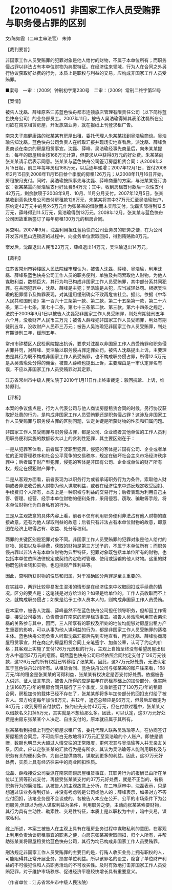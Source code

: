 # 【201104051】非国家工作人员受贿罪与职务侵占罪的区别

文/陈如霞（二审主审法官） 朱帅

【裁判要旨】

非国家工作人员受贿罪的犯罪对象是他人给付的财物，不属于本单位所有；而职务侵占罪以非法占有本单位财物为典型特征。在经济往来领域，行为人在合同之外另行协议获取好处费的行为，本质上是职权与利益的交易，应构成非国家工作人员受贿罪。

■案号　一审：（2009）钟刑初字第230号　二审：（2009）常刑二终字第51号

【案情】

被告人沈磊、薛峰原系江苏蓝色快舟都市连锁旅店管理有限责任公司（以下简称蓝色快舟公司）的业务部员工。2007年11月，被告人吴浩瑜得知其表弟沈磊所在公司欲在南京租赁房屋，开发旅店业务，就在报纸上刊登求租广告。

南京夫子庙健康路的张某某有房屋出租，委托代理人朱某某找到吴浩瑜商谈。吴浩瑜告知沈磊。蓝色快舟公司负责人在听取汇报并现场实地查看后，派沈磊、薛峰负责商谈在南京的房屋租赁事宜。沈磊、薛峰、吴浩瑜经事先商量后，向朱某某提出：每年的房屋租金按168万元计算，但要求从中获得8万元的好处费。朱某某向张某某请示后表示同意。张某某与蓝色快舟公司签订房屋租赁合同：从2008年2月15日起，前三年每年房租168万元，以后逐年递增；2007年12月1日，首付2008年2月15日到2008年11月15日叁个季度的房租126万元；从2008年11月16日开始，房租按月支付。同时，吴浩瑜按照事先与沈磊、薛峰商量的方案，与张某某签订协议：张某某需向吴浩瑜支付好处费84万元；其中，收到房租首付款后一次性支付42万元，剩余款项于2008年9月、10月、11月分月支付。2007年12月5日，张某某收到蓝色快舟公司首付房租款126万元，朱某某将其中37万元汇至吴浩瑜账户，原约定42万元中的另外5万元作为张某某的借款而未实际支付。沈磊实际得到12.5万元，薛峰得到11.5万元，吴浩瑜得到13万元。2008年12月，张某某与蓝色快舟公司因故重新签订了每年房租130万元的租房合同。

另查明，2007年9月，沈磊利用担任蓝色快舟公司业务员的职务之便，在为公司开发苏州昆山连锁店的过程中，向业务单位索取回扣，得到贿赂款8万元。

案发后，沈磊退出人民币23万元，薛峰退出14万元，吴浩瑜退出14万元。

【裁判】

江苏省常州市钟楼区人民法院经审理认为，被告人沈磊、薛峰、吴浩瑜，利用沈磊、薛峰系蓝色快舟公司工作人员的职务便利，单独及共同索取他人财物，为他人谋取利益，数额巨大，其行为均已构成非国家工作人员受贿罪，其中部分系共同犯罪。在共同犯罪中，沈磊、薛峰是主犯；吴浩瑜是从犯，应当减轻处罚。根据吴浩瑜的犯罪情节及悔罪表现，对其适用缓刑确实不致再危害社会。据此，依据《中华人民共和国刑法》第一百六十三条第一款、第二款，第二十五条第一款，第二十六条，第二十七条，第七十二条，第七十三条第二款、第三款，第六十四条之规定，法院于2009年9月1日以被告人沈磊犯非国家工作人员受贿罪，判处有期徒刑五年六个月，没收财产人民币三万元；被告人薛峰犯非国家工作人员受贿罪，判处有期徒刑五年，没收财产人民币三万元；被告人吴浩瑜犯非国家工作人员受贿罪，判处有期徒刑三年，缓刑五年。

常州市钟楼区人民检察院提出抗诉，要求对沈磊以非国家工作人员受贿罪和职务侵占罪并罚，对薛峰、吴浩瑜以职务侵占罪定罪处罚。被告人沈磊提出上诉，主要理由是其行为既不构成非国家工作人员受贿罪，也不构成职务侵占罪，所得12.5万元是从吴浩瑜处分得的佣金。被告人薛峰也提出上诉，主要理由是一审认定罪名有误，不应以非国家工作人员受贿罪对其定罪。

江苏省常州市中级人民法院于2010年1月11日作出终审裁定：驳回抗诉、上诉，维持原判。

【评析】

本案的争议焦点是，行为人代表公司与他人商谈房屋租赁合同的时候，另行协议获取好处费的行为，是构成非国家工作人员受贿罪还是职务侵占罪？这涉及非国家工作人员受贿罪与职务侵占罪的区别问题，认定关键是所获财物的性质和归属问题。

非国家工作人员受贿罪与职务侵占罪，都是公司、企业或者其他单位的工作人员利用职务便利实施的数额较大以上的贪利性犯罪，其主要区别在于：

一是从犯罪客体看，前者属于渎职型犯罪，侵犯的客体是非国有公司、企业或者单位的正常管理秩序和社会公平竞争的交易秩序，规定在破坏社会主义市场经济秩序罪中；后者属于财产型犯罪，侵犯的客体是非国有公司、企业或单位的财产所有权，规定在侵犯财产罪中。

二是从客观方面看，前者表现为以职务行为或者承诺职务行为为条件，索取他人财物或者非法收受他人财物为他人谋取利益，或者在经济往来中违反规定收受回扣、手续费归个人所有，本质上是一种职权与利益的交易行为；后者表现为利用自己主管、管理、经营、经手本单位财物的便利条件，采用侵吞、窃取、骗取等手段，将本单位财物化为自身私有的行为。

三是从主观故意的具体内容上看，前者不仅有利用职务便利非法占有他人财物的直接故意，还有为他人谋取利益的故意；后者只有非法占有本单位财物的故意，即意图在经济上取得占有、收益、处分等权利。

两罪的关键区别是犯罪对象不同。非国家工作人员受贿罪的犯罪对象是他人给付的财物、回扣以及手续费，获取的财物是第三方送予的，不属于本单位所有；而职务侵占罪以非法占有本单位财物为典型特征，犯罪对象既包括本单位所有的财物，也包括本单位依照法律规定或契约约定临时管理、使用或运输的他人财物。这里的财物既包括金钱和实物，也包括财产性利益等。

因此，查明所获财物的性质和归属，对于准确区分两罪是至关重要的。

在实践中，两罪比较容易发生混淆的情形是在经济往来中收取回扣或手续费的情况。区分的要点是：这笔钱是对方给谁的？如果是给单位的，工作人员收取而不上交，就构成职务侵占；如果是给予工作人员本人的，则构成非国家工作人员受贿。

在本案中，被告人沈磊、薛峰虽然不在蓝色快舟公司担任领导职务，但却因工作需要，接受公司委派，负责商谈在南京的房屋租赁事宜。被告人吴浩瑜利用其表弟沈磊的关系参与其中，因而，三人所享有的职权及所处的地位均能够对房屋出租方产生重要的影响，可以从事为他人谋利益的行为，都是非国家工作人员受贿罪的适格主体。蓝色快舟公司负责人听取沈磊汇报后先到实地查看，再派沈磊、薛峰协商房屋租赁事宜，并在商定的房屋租赁合同上亲笔签字、加盖公章，认可了约定的价格；其客观上实施了支付126万元房租的行为，主观上自始至终没有希望房屋出租方从中返回37万元的意图。既然蓝色快舟公司已经依照合同约定支付了126万元钱款，这126万元的所有权就已转移给了张某某。因此，这37万元好处费，无法认定属于蓝色快舟公司所有。从租赁合同、蓝色快舟公司与张某某的账户往来看，168万元/年的租金是张某某的可得利益，张某某有权决定是否支付好处费。依据被告人供述、证人证言笔录，被告人所得的应是每年在房租基础上的加价部分，但实际上该168万元/年的租房合同只履行了三个季度，又重新签订了130万元/年的租房合同，房租加价的载体已经不存在了，张某某却将多年加价部分的回扣支付给了被告人。双方约定每年加价8万元，共12年，返还总额应是96万元，但最后却商定为84万元；收到房租首付款后，按约应先支付42万元，但在付款过程中，张某某又以借款名义扣掉5万元，其实就是不想给那么多。因此，可以认定，这37万元好处费是由房东张某某个人决定、自主支付的，原本就应属于其所有。

张某某看到报纸上刊登的房屋求租广告，委托代理人联系吴浩瑜等人，在协商签订房屋租赁合同后，不可能平白无故地将37万元汇至吴浩瑜的个人账户。即使是馈赠，数额也明显大大超过人情交往的正常限度，更何况其与吴浩瑜等人并无亲友关系。因此，应认定张某某的汇款行为是有所求，其认为吴浩瑜等人能利用职权及与职务有关的便利条作，为自己提供商机，谋取到更多的利益。因此，这37万元好处费，实质上具有经济往来中的商业回扣性质。

沈磊、薛峰接受公司委派在南京商谈房屋租赁事宜，其职务行为的报酬已由所在单位以工资等形式支付，再接受张某某支付的37万元好处费，就是不正当的，有损职务行为的廉洁性。从被告人的主观故意上分析，在二审庭审中，沈磊表示，只是想通过该业务得到好处，并没有考虑钱是公司或他人的；薛峰表示，如果对方不答应付回扣，该笔业务是不会谈成的。各被告人本应在公开、公平的市场条件下为公司服务,但却以为他人谋取利益为条件，利用职务之便，主动向张某某索要财物，其行为具有主动性、勒索性、交易性特征，本质上是以职权为中介，暗中交易，谋取私利。

综上所述，本案三被告人在主观上具有在租房业务过程中谋取私利的意图，在客观上利用负责洽谈房租事宜的职务之便，向房东张某某索取回扣，归个人所有，并帮助张某某将房屋租赁给蓝色快舟公司，其行为均已构成非国家工作人员受贿罪。

刑法规定非国家工作人员受贿罪的主要目的是，行贿人收买业务上拥有职权的人，可能阻碍其正常开展业务，损害单位利益。所以该罪名的设立，隐含了单位财产利益的不可侵犯性和人员职务活动的不可收买性。及时有效地打击非国家工作人员受贿犯罪，对于维护市场秩序、促进经济平稳较快增长具有重要意义。

（作者单位：江苏省常州市中级人民法院）